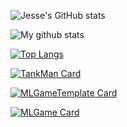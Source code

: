 ![Jesse's GitHub stats](https://github-readme-stats.vercel.app/api?username=Jesse-Jumbo&show_icons=true&include_all_commits=ture&count_private=true)

<img align="center" src="https://github-readme-streak-stats.herokuapp.com?user=Jesse-Jumbo&theme=vue-light&date_format=M%20j%5B%2C%20Y%5D" alt="My github stats" />

[![Top Langs](https://github-readme-stats.vercel.app/api/top-langs/?username=Jesse-Jumbo&layout=compact&langs_count=10)](https://github.com/anuraghazra/github-readme-stats)

[![TankMan Card](https://github-readme-stats.vercel.app/api/pin/?username=Jesse-Jumbo&show_owner=true&repo=TankMan)](https://github.com/Jesse-Jumbo/TankMan)

[![MLGameTemplate Card](https://github-readme-stats.vercel.app/api/pin/?username=Jesse-Jumbo&show_owner=true&repo=MLGameTemplate)](https://github.com/Jesse-Jumbo/MLGameTemplate)

[![MLGame Card](https://github-readme-stats.vercel.app/api/pin/?username=PAIA-Playful-AI-Arena&show_owner=true&repo=MLGame)](https://github.com/Jesse-Jumbo/MLGame)
